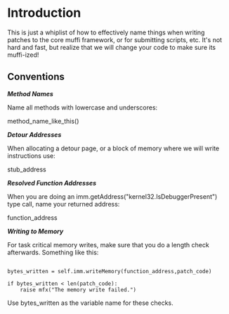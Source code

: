# Introduction #

This is just a whiplist of how to effectively name things when writing patches to the core muffi framework, or for submitting scripts, etc. It's not hard and fast, but realize that we will change your code to make sure its muffi-ized!

## Conventions ##

**_Method Names_**

Name all methods with lowercase and underscores:

method\_name\_like\_this()

**_Detour Addresses_**

When allocating a detour page, or a block of memory where we will write instructions use:

stub\_address

**_Resolved Function Addresses_**

When you are doing an imm.getAddress("kernel32.IsDebuggerPresent") type call, name your returned address:

function\_address

**_Writing to Memory_**

For task critical memory writes, make sure that you do a length check afterwards. Something like this:

```

bytes_written = self.imm.writeMemory(function_address,patch_code)

if bytes_written < len(patch_code):
    raise mfx("The memory write failed.")
```

Use bytes\_written as the variable name for these checks.